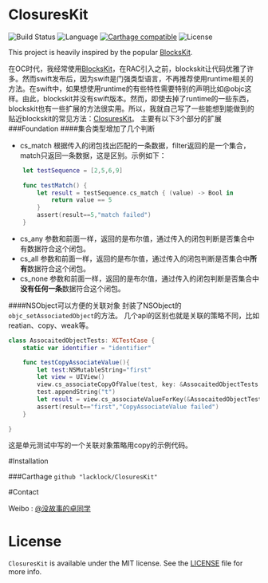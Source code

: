# ClosuresKit
![Build Status](https://travis-ci.org/lacklock/ClosuresKit.svg)
![Language](https://img.shields.io/badge/language-Swift%202.2-orange.svg)
[![Carthage compatible](https://img.shields.io/badge/Carthage-compatible-4BC51D.svg?style=flat)](https://github.com/Carthage/Carthage)
![License](https://img.shields.io/github/license/mashape/apistatus.svg)

This project is heavily inspired by the popular [BlocksKit](https://github.com/zwaldowski/BlocksKit).

在OC时代，我经常使用[BlocksKit](https://github.com/zwaldowski/BlocksKit)，在RAC引入之前，blockskit让代码优雅了许多。然而swift发布后，因为swift是门强类型语言，不再推荐使用runtime相关的方法。在swift中，如果想使用runtime的有些特性需要特别的声明比如@objc这样。由此，blockskit并没有swift版本。然而，即使去掉了runtime的一些东西，blockskit也有一些扩展的方法很实用。所以，我就自己写了一些能想到能做到的贴近blockskit的常见方法：[ClosuresKit](https://github.com/lacklock/ClosuresKit)。
主要有以下3个部分的扩展
###Foundation
####集合类型增加了几个判断
- cs_match
根据传入的闭包找出匹配的一条数据，filter返回的是一个集合，match只返回一条数据，这是区别。示例如下：
```swift
    let testSequence = [2,5,6,9]
  
    func testMatch() {
        let result = testSequence.cs_match { (value) -> Bool in
            return value == 5
        }
        assert(result==5,"match failed")
    }

```
- cs_any
参数和前面一样，返回的是布尔值，通过传入的闭包判断是否集合中有数据符合这个闭包。
- cs_all
参数和前面一样，返回的是布尔值，通过传入的闭包判断是否集合中**所有**数据符合这个闭包。
- cs_none
参数和前面一样，返回的是布尔值，通过传入的闭包判断是否集合中**没有任何一条**数据符合这个闭包。

####NSObject可以方便的关联对象
封装了NSObject的<code>objc_setAssociatedObject</code>的方法。
几个api的区别也就是关联的策略不同，比如reatian、copy、weak等。
```swift
class AssocaitedObjectTests: XCTestCase {
    static var identifier = "identifier"

    func testCopyAssociateValue(){
        let test:NSMutableString="first"
        let view = UIView()
        view.cs_associateCopyOfValue(test, key: &AssocaitedObjectTests.identifier)
        test.appendString("t")
        let result = view.cs_associateValueForKey(&AssocaitedObjectTests.identifier) as! NSString
        assert(result=="first","CopyAssociateValue failed")
    }
    
}
```
这是单元测试中写的一个关联对象策略用copy的示例代码。

#Installation

###Carthage
<code>github "lacklock/ClosuresKit"</code>

#Contact

Weibo : [@没故事的卓同学](http://weibo.com/1926303682)

# License

`ClosuresKit` is available under the MIT license. See the [LICENSE](./LICENSE) file for more info.